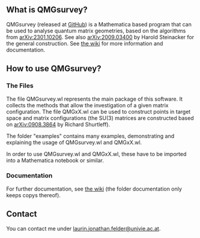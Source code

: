 ## What is QMGsurvey?

QMGsurvey (released at [GitHub](https://github.com/laurinjfelder/QMGsurvey)) is a Mathematica based program that can be used to analyse quantum matrix geometries, based on the algorithms from [arXiv:2301.10206](https://arxiv.org/abs/2301.10206). See also [arXiv:2009.03400](https://arxiv.org/abs/2009.03400) by Harold Steinacker for the general construction.
See [the wiki](https://github.com/laurinjfelder/QMGsurvey/wiki) for more information and documentation.

## How to use QMGsurvey?

### The Files

The file QMGsurvey.wl represents the main package of this software. It collects the methods that allow the investigation of a given matrix configuration.
The file QMGxX.wl can be used to construct points in target space and matrix configurations (the SU(3) matrices are constructed based on [arXiv:0908.3864](https://arxiv.org/abs/0908.3864) by Richard Shurtleff).

The folder "examples" contains many examples, demonstrating and explaining the usage of QMGsurvey.wl and QMGxX.wl.

In order to use QMGsurvey.wl and QMGxX.wl, these have to be imported into a Mathematica notebook or similar.

### Documentation

For further documentation, see [the wiki](https://github.com/laurinjfelder/QMGsurvey/wiki) (the folder documentation only keeps copys thereof).

## Contact

You can contact me under laurin.jonathan.felder@univie.ac.at.
